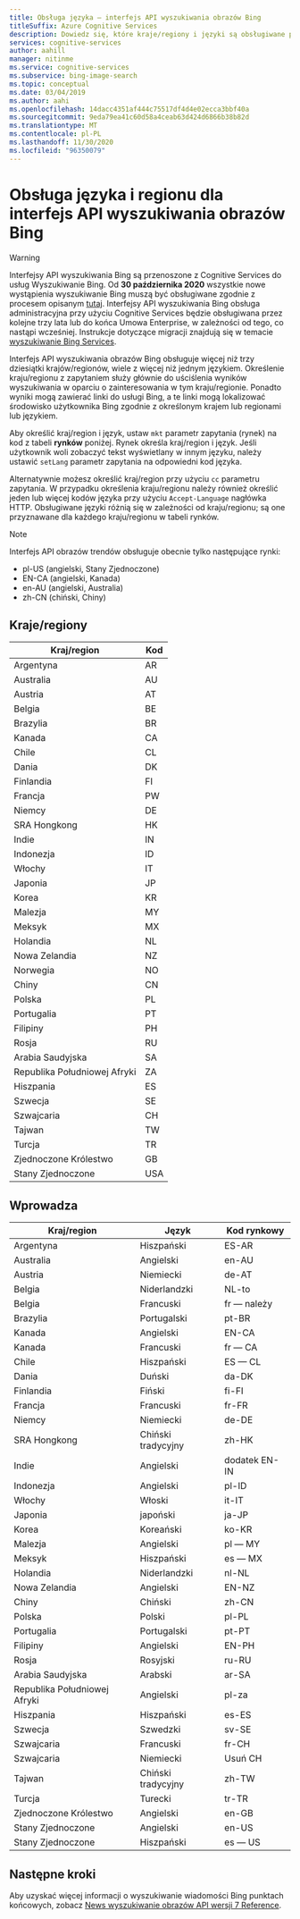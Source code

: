 ```yaml
---
title: Obsługa języka — interfejs API wyszukiwania obrazów Bing
titleSuffix: Azure Cognitive Services
description: Dowiedz się, które kraje/regiony i języki są obsługiwane przez interfejs API wyszukiwania obrazów Bing.
services: cognitive-services
author: aahill
manager: nitinme
ms.service: cognitive-services
ms.subservice: bing-image-search
ms.topic: conceptual
ms.date: 03/04/2019
ms.author: aahi
ms.openlocfilehash: 14dacc4351af444c75517df4d4e02ecca3bbf40a
ms.sourcegitcommit: 9eda79ea41c60d58a4ceab63d424d6866b38b82d
ms.translationtype: MT
ms.contentlocale: pl-PL
ms.lasthandoff: 11/30/2020
ms.locfileid: "96350079"
---
```

# <a name="language-and-region-support-for-the-bing-image-search-api"></a>Obsługa języka i regionu dla interfejs API wyszukiwania obrazów Bing

> [!WARNING]
> Interfejsy API wyszukiwania Bing są przenoszone z Cognitive Services do usług Wyszukiwanie Bing. Od **30 października 2020** wszystkie nowe wystąpienia wyszukiwanie Bing muszą być obsługiwane zgodnie z procesem opisanym [tutaj](/bing/search-apis/bing-web-search/create-bing-search-service-resource).
> Interfejsy API wyszukiwania Bing obsługa administracyjna przy użyciu Cognitive Services będzie obsługiwana przez kolejne trzy lata lub do końca Umowa Enterprise, w zależności od tego, co nastąpi wcześniej.
> Instrukcje dotyczące migracji znajdują się w temacie [wyszukiwanie Bing Services](/bing/search-apis/bing-web-search/create-bing-search-service-resource).

Interfejs API wyszukiwania obrazów Bing obsługuje więcej niż trzy dziesiątki krajów/regionów, wiele z więcej niż jednym językiem. Określenie kraju/regionu z zapytaniem służy głównie do uściślenia wyników wyszukiwania w oparciu o zainteresowania w tym kraju/regionie. Ponadto wyniki mogą zawierać linki do usługi Bing, a te linki mogą lokalizować środowisko użytkownika Bing zgodnie z określonym krajem lub regionami lub językiem.

Aby określić kraj/region i język, ustaw `mkt` parametr zapytania (rynek) na kod z tabeli **rynków** poniżej. Rynek określa kraj/region i język. Jeśli użytkownik woli zobaczyć tekst wyświetlany w innym języku, należy ustawić `setLang` parametr zapytania na odpowiedni kod języka.

Alternatywnie możesz określić kraj/region przy użyciu `cc` parametru zapytania. W przypadku określenia kraju/regionu należy również określić jeden lub więcej kodów języka przy użyciu `Accept-Language` nagłówka HTTP. Obsługiwane języki różnią się w zależności od kraju/regionu; są one przyznawane dla każdego kraju/regionu w tabeli rynków.

> [!NOTE]
> Interfejs API obrazów trendów obsługuje obecnie tylko następujące rynki:
> - pl-US (angielski, Stany Zjednoczone)
> - EN-CA (angielski, Kanada)
> - en-AU (angielski, Australia)
> - zh-CN (chiński, Chiny)

## <a name="countriesregions"></a>Kraje/regiony

|Kraj/region|Kod|
|-------|----|
|Argentyna|AR|
|Australia|AU|
|Austria|AT|
|Belgia|BE|
|Brazylia|BR|
|Kanada|CA|
|Chile|CL|
|Dania|DK|
|Finlandia|FI|
|Francja|PW|
|Niemcy|DE|
|SRA Hongkong|HK|
|Indie|IN|
|Indonezja|ID|
|Włochy|IT|
|Japonia|JP|
|Korea|KR|
|Malezja|MY|
|Meksyk|MX|
|Holandia|NL|
|Nowa Zelandia|NZ|
|Norwegia|NO|
|Chiny|CN|
|Polska|PL|
|Portugalia|PT|
|Filipiny|PH|
|Rosja|RU|
|Arabia Saudyjska|SA|
|Republika Południowej Afryki|ZA|
|Hiszpania|ES|
|Szwecja|SE|
|Szwajcaria|CH|
|Tajwan|TW|
|Turcja|TR|
|Zjednoczone Królestwo|GB|
|Stany Zjednoczone|USA|


## <a name="markets"></a>Wprowadza

|Kraj/region|Język|Kod rynkowy|
|-------|--------|-----------|
|Argentyna|Hiszpański|ES-AR|
|Australia|Angielski|en-AU|
|Austria|Niemiecki|de-AT|
|Belgia|Niderlandzki|NL-to|
|Belgia|Francuski|fr — należy|
|Brazylia|Portugalski|pt-BR|
|Kanada|Angielski|EN-CA|
|Kanada|Francuski|fr — CA|
|Chile|Hiszpański|ES — CL|
|Dania|Duński|da-DK|
|Finlandia|Fiński|fi-FI|
|Francja|Francuski|fr-FR|
|Niemcy|Niemiecki|de-DE|
|SRA Hongkong|Chiński tradycyjny|zh-HK|
|Indie|Angielski|dodatek EN-IN|
|Indonezja|Angielski|pl-ID|
|Włochy|Włoski|it-IT|
|Japonia|japoński|ja-JP|
|Korea|Koreański|ko-KR|
|Malezja|Angielski|pl — MY|
|Meksyk|Hiszpański|es — MX|
|Holandia|Niderlandzki|nl-NL|
|Nowa Zelandia|Angielski|EN-NZ|
|Chiny|Chiński|zh-CN|
|Polska|Polski|pl-PL|
|Portugalia|Portugalski|pt-PT|
|Filipiny|Angielski|EN-PH|
|Rosja|Rosyjski|ru-RU|
|Arabia Saudyjska|Arabski|ar-SA|
|Republika Południowej Afryki|Angielski|pl-za|
|Hiszpania|Hiszpański|es-ES|
|Szwecja|Szwedzki|sv-SE|
|Szwajcaria|Francuski|fr-CH|
|Szwajcaria|Niemiecki|Usuń CH|
|Tajwan|Chiński tradycyjny|zh-TW|
|Turcja|Turecki|tr-TR|
|Zjednoczone Królestwo|Angielski|en-GB|
|Stany Zjednoczone|Angielski|en-US|
|Stany Zjednoczone|Hiszpański|es — US|

## <a name="next-steps"></a>Następne kroki
Aby uzyskać więcej informacji o wyszukiwanie wiadomości Bing punktach końcowych, zobacz [News wyszukiwanie obrazów API wersji 7 Reference](/rest/api/cognitiveservices-bingsearch/bing-images-api-v7-reference).